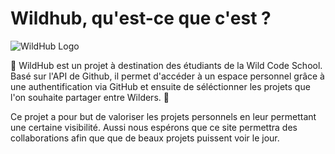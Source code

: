 # Wildhub, qu'est-ce que c'est ? 

![WildHub Logo](https://nsa39.casimages.com/img/2018/11/15/181115052252551993.png)

:tada: WildHub est un projet à destination des étudiants de la Wild Code School. Basé sur l'API de Github, il permet d'accéder à un espace personnel grâce à une authentification via GitHub et ensuite de séléctionner les projets que l'on souhaite partager entre Wilders. :tada:

Ce projet a pour but de valoriser les projets personnels en leur permettant une certaine visibilité. Aussi nous espérons que ce site permettra des collaborations afin que que de beaux projets puissent voir le jour.
